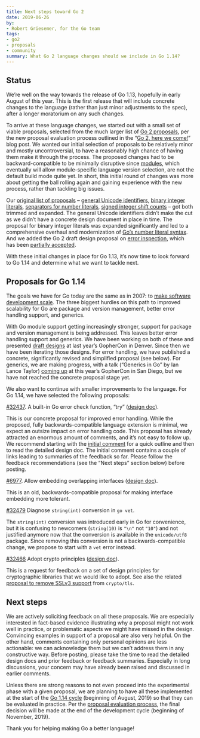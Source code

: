 ```yaml
---
title: Next steps toward Go 2
date: 2019-06-26
by:
- Robert Griesemer, for the Go team
tags:
- go2
- proposals
- community
summary: What Go 2 language changes should we include in Go 1.14?
---
```


## Status

We’re well on the way towards the release of Go 1.13,
hopefully in early August of this year.
This is the first release that will include concrete changes
to the language (rather than just minor adjustments to the spec),
after a longer moratorium on any such changes.

To arrive at these language changes,
we started out with a small set of viable proposals,
selected from the much larger list of
[Go 2 proposals](https://github.com/golang/go/issues?utf8=%E2%9C%93&q=is%3Aissue+is%3Aopen+label%3AGo2+label%3AProposal),
per the new proposal evaluation process outlined
in the
“[Go 2, here we come!](https://blog.golang.org/go2-here-we-come)” blog post.
We wanted our initial selection of proposals
to be relatively minor and mostly uncontroversial,
to have a reasonably high chance of having them
make it through the process.
The proposed changes had to be backward-compatible
to be minimally disruptive since
[modules](https://blog.golang.org/using-go-modules),
which eventually will allow module-specific language version selection,
are not the default build mode quite yet.
In short, this initial round of changes was more about
getting the ball rolling again and gaining experience
with the new process, rather than tackling big issues.

Our
[original list of proposals](https://blog.golang.org/go2-here-we-come) –
[general Unicode identifiers](/issue/20706),
[binary integer literals](/issue/19308),
[separators for number literals](/issue/28493),
[signed integer shift counts](/issue/19113) –
got both trimmed and expanded.
The general Unicode identifiers didn’t make the cut
as we didn’t have a concrete design document in place in time.
The proposal for binary integer literals was expanded significantly
and led to a comprehensive overhaul and modernization of
[Go’s number literal syntax](/design/19308-number-literals).
And we added the Go 2 draft design proposal on
[error inspection](/design/go2draft-error-inspection),
which has been
[partially accepted](/issue/29934#issuecomment-489682919).

With these initial changes in place for Go 1.13,
it’s now time to look forward to Go 1.14
and determine what we want to tackle next.

## Proposals for Go 1.14

The goals we have for Go today are the same as in 2007: to
[make software development scale](https://blog.golang.org/toward-go2).
The three biggest hurdles on this path to improved scalability for Go are
package and version management,
better error handling support,
and generics.

With Go module support getting increasingly stronger,
support for package and version management is being addressed.
This leaves better error handling support and generics.
We have been working on both of these and presented
[draft designs](/design/go2draft)
at last year’s GopherCon in Denver.
Since then we have been iterating those designs.
For error handling, we have published a concrete,
significantly revised and simplified proposal (see below).
For generics, we are making progress, with a talk
(“Generics in Go” by Ian Lance Taylor)
[coming up](https://www.gophercon.com/agenda/session/49028)
at this year’s GopherCon in San Diego,
but we have not reached the concrete proposal stage yet.

We also want to continue with smaller
improvements to the language.
For Go 1.14, we have selected the following proposals:

[\#32437](/issue/32437).
A built-in Go error check function, “try”
([design doc](/design/32437-try-builtin)).

This is our concrete proposal for improved error handling.
While the proposed, fully backwards-compatible language extension
is minimal, we expect an outsize impact on error handling code.
This proposal has already attracted an enormous amount of comments,
and it’s not easy to follow up.
We recommend starting with the
[initial comment](/issue/32437#issue-452239211)
for a quick outline and then to read the detailed design doc.
The initial comment contains a couple of links leading to summaries
of the feedback so far.
Please follow the feedback recommendations
(see the “Next steps” section below) before posting.

[\#6977](/issue/6977).
Allow embedding overlapping interfaces
([design doc](/design/6977-overlapping-interfaces)).

This is an old, backwards-compatible proposal for making interface embedding more tolerant.

[\#32479](/issue/32479) Diagnose `string(int)` conversion in `go vet`.

The `string(int)` conversion was introduced early in Go for convenience,
but it is confusing to newcomers (`string(10)` is `"\n"` not `"10"`)
and not justified anymore now that the conversion is available
in the `unicode/utf8` package.
Since removing this conversion is not a backwards-compatible change,
we propose to start with a `vet` error instead.

[\#32466](/issue/32466) Adopt crypto principles
([design doc](/design/cryptography-principles)).

This is a request for feedback on a set of design principles for
cryptographic libraries that we would like to adopt.
See also the related
[proposal to remove SSLv3 support](/issue/32716)
from `crypto/tls`.

## Next steps

We are actively soliciting feedback on all these proposals.
We are especially interested in fact-based evidence
illustrating why a proposal might not work well in practice,
or problematic aspects we might have missed in the design.
Convincing examples in support of a proposal are also very helpful.
On the other hand, comments containing only personal opinions
are less actionable:
we can acknowledge them but we can’t address them
in any constructive way.
Before posting, please take the time to read the detailed
design docs and prior feedback or feedback summaries.
Especially in long discussions, your concern may have already
been raised and discussed in earlier comments.

Unless there are strong reasons to not even proceed into the
experimental phase with a given proposal,
we are planning to have all these implemented at the
start of the
[Go 1.14 cycle](/wiki/Go-Release-Cycle)
(beginning of August, 2019)
so that they can be evaluated in practice.
Per the
[proposal evaluation process](https://blog.golang.org/go2-here-we-come),
the final decision will be
made at the end of the development cycle (beginning of November, 2019).

Thank you for helping making Go a better language!
